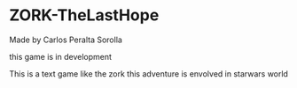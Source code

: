 # ZORK-TheLastHope
 
Made by Carlos Peralta Sorolla

this game is in development 



This is a text game like the zork this adventure is envolved in  starwars world
